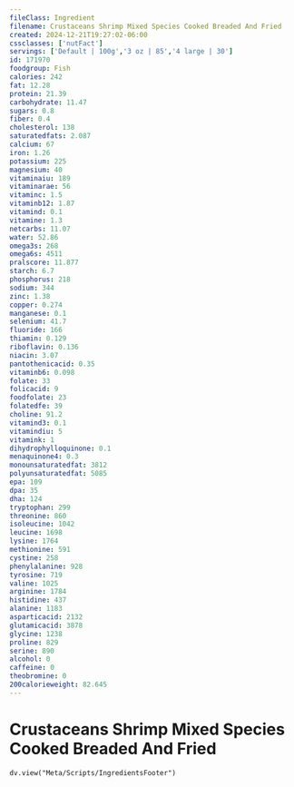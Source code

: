 ```yaml
---
fileClass: Ingredient
filename: Crustaceans Shrimp Mixed Species Cooked Breaded And Fried
created: 2024-12-21T19:27:02-06:00
cssclasses: ['nutFact']
servings: ['Default | 100g','3 oz | 85','4 large | 30']
id: 171970
foodgroup: Fish
calories: 242
fat: 12.28
protein: 21.39
carbohydrate: 11.47
sugars: 0.8
fiber: 0.4
cholesterol: 138
saturatedfats: 2.087
calcium: 67
iron: 1.26
potassium: 225
magnesium: 40
vitaminaiu: 189
vitaminarae: 56
vitaminc: 1.5
vitaminb12: 1.87
vitamind: 0.1
vitamine: 1.3
netcarbs: 11.07
water: 52.86
omega3s: 268
omega6s: 4511
pralscore: 11.877
starch: 6.7
phosphorus: 218
sodium: 344
zinc: 1.38
copper: 0.274
manganese: 0.1
selenium: 41.7
fluoride: 166
thiamin: 0.129
riboflavin: 0.136
niacin: 3.07
pantothenicacid: 0.35
vitaminb6: 0.098
folate: 33
folicacid: 9
foodfolate: 23
folatedfe: 39
choline: 91.2
vitamind3: 0.1
vitamindiu: 5
vitamink: 1
dihydrophylloquinone: 0.1
menaquinone4: 0.3
monounsaturatedfat: 3812
polyunsaturatedfat: 5085
epa: 109
dpa: 35
dha: 124
tryptophan: 299
threonine: 860
isoleucine: 1042
leucine: 1698
lysine: 1764
methionine: 591
cystine: 258
phenylalanine: 928
tyrosine: 719
valine: 1025
arginine: 1784
histidine: 437
alanine: 1183
asparticacid: 2132
glutamicacid: 3878
glycine: 1238
proline: 829
serine: 890
alcohol: 0
caffeine: 0
theobromine: 0
200calorieweight: 82.645
---
```


# Crustaceans Shrimp Mixed Species Cooked Breaded And Fried

```dataviewjs
dv.view("Meta/Scripts/IngredientsFooter")
```